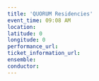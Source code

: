```yaml
---
title: 'QUORUM Residencies'
event_time: 09:08 AM
location: 
latitude: 0
longitude: 0
performance_url: 
ticket_information_url: 
ensemble: 
conductor: 
---
```

